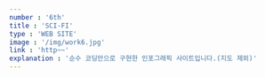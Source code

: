 ```yaml
---
number : '6th'
title : 'SCI-FI'
type : 'WEB SITE'
image : '/img/work6.jpg'
link : 'http~~'
explanation : '순수 코딩만으로 구현한 인포그래픽 사이트입니다.(지도 제외)'
---
```

